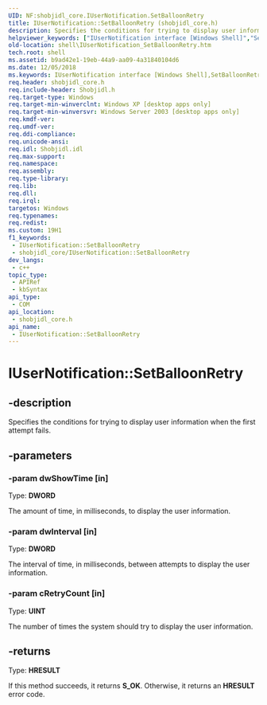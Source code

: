 ```yaml
---
UID: NF:shobjidl_core.IUserNotification.SetBalloonRetry
title: IUserNotification::SetBalloonRetry (shobjidl_core.h)
description: Specifies the conditions for trying to display user information when the first attempt fails.
helpviewer_keywords: ["IUserNotification interface [Windows Shell]","SetBalloonRetry method","IUserNotification.SetBalloonRetry","IUserNotification::SetBalloonRetry","SetBalloonRetry","SetBalloonRetry method [Windows Shell]","SetBalloonRetry method [Windows Shell]","IUserNotification interface","inet_IUserNotification_SetBalloonRetry","shell.IUserNotification_SetBalloonRetry","shobjidl_core/IUserNotification::SetBalloonRetry"]
old-location: shell\IUserNotification_SetBalloonRetry.htm
tech.root: shell
ms.assetid: b9ad42e1-19eb-44a9-aa09-4a31840104d6
ms.date: 12/05/2018
ms.keywords: IUserNotification interface [Windows Shell],SetBalloonRetry method, IUserNotification.SetBalloonRetry, IUserNotification::SetBalloonRetry, SetBalloonRetry, SetBalloonRetry method [Windows Shell], SetBalloonRetry method [Windows Shell],IUserNotification interface, inet_IUserNotification_SetBalloonRetry, shell.IUserNotification_SetBalloonRetry, shobjidl_core/IUserNotification::SetBalloonRetry
req.header: shobjidl_core.h
req.include-header: Shobjidl.h
req.target-type: Windows
req.target-min-winverclnt: Windows XP [desktop apps only]
req.target-min-winversvr: Windows Server 2003 [desktop apps only]
req.kmdf-ver: 
req.umdf-ver: 
req.ddi-compliance: 
req.unicode-ansi: 
req.idl: Shobjidl.idl
req.max-support: 
req.namespace: 
req.assembly: 
req.type-library: 
req.lib: 
req.dll: 
req.irql: 
targetos: Windows
req.typenames: 
req.redist: 
ms.custom: 19H1
f1_keywords:
 - IUserNotification::SetBalloonRetry
 - shobjidl_core/IUserNotification::SetBalloonRetry
dev_langs:
 - c++
topic_type:
 - APIRef
 - kbSyntax
api_type:
 - COM
api_location:
 - shobjidl_core.h
api_name:
 - IUserNotification::SetBalloonRetry
---
```


# IUserNotification::SetBalloonRetry


## -description

Specifies the conditions for trying to display user information when the first attempt fails.

## -parameters

### -param dwShowTime [in]

Type: <b>DWORD</b>

The amount of time, in milliseconds, to display the user information.

### -param dwInterval [in]

Type: <b>DWORD</b>

The interval of time, in milliseconds, between attempts to display the user information.

### -param cRetryCount [in]

Type: <b>UINT</b>

The number of times the system should try to display the user information.

## -returns

Type: <b>HRESULT</b>

If this method succeeds, it returns <b xmlns:loc="http://microsoft.com/wdcml/l10n">S_OK</b>. Otherwise, it returns an <b xmlns:loc="http://microsoft.com/wdcml/l10n">HRESULT</b> error code.

